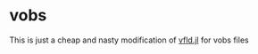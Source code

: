 # vobs
This is just a cheap and nasty modification of [vfld.jl](https://github.com/khintz/vfld.jl) for vobs files

